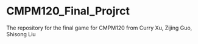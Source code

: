 # CMPM120_Final_Projrct
The repository for the final game for CMPM120 from Curry Xu, Zijing Guo, Shisong Liu
